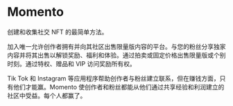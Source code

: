 # 

# Momento

创建和收集社交 NFT 的最简单方法。

加入唯一允许创作者拥有并向其社区出售限量版内容的平台。与您的粉丝分享独家内容并将其出售以解锁奖励、福利和体验。通过拍卖或固定价格出售限量版或个别时刻。通过特权、赠品和 VIP 访问奖励所有权。

Tik Tok 和 Instagram 等应用程序帮助创作者与粉丝建立联系，但在赚钱方面，只有他们才能赢。Momento 使创作者和粉丝都能从他们通过共享经验和利润建立的社区中受益。每个人都赢了。

